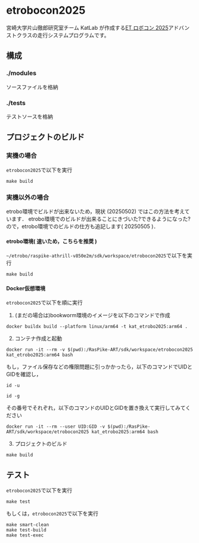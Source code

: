 # etrobocon2025

宮崎大学片山徹郎研究室チーム KatLab が作成する[ET ロボコン 2025](https://www.etrobo.jp/)アドバンストクラスの走行システムプログラムです。

## 構成
### ./modules
ソースファイルを格納
### ./tests
テストソースを格納

## プロジェクトのビルド
### 実機の場合
```etrobocon2025```で以下を実行
```shell
make build
```
### 実機以外の場合
etrobo環境でビルドが出来ないため，現状 (20250502) ではこの方法を考えています．
etrobo環境でのビルドが出来ることにきづいた?できるようになった?ので，etrobo環境でのビルドの仕方も追記します( 20250505 )．
#### etrobo環境( 速いため，こちらを推奨 )
```~/etrobo/raspike-athrill-v850e2m/sdk/workspace/etrobocon2025```で以下を実行
```shell
make build
```


#### Docker仮想環境
```etrobocon2025```で以下を順に実行
1. (まだの場合は)bookworm環境のイメージを以下のコマンドで作成
```shell
docker buildx build --platform linux/arm64 -t kat_etrobo2025:arm64 .
```
2. コンテナ作成と起動
```shell
docker run -it --rm -v $(pwd):/RasPike-ART/sdk/workspace/etrobocon2025 kat_etrobo2025:arm64 bash
```
もし，ファイル保存などの権限問題に引っかかったら，以下のコマンドでUIDとGIDを確認し，
```shell
id -u
```
```shell
id -g
```
その番号でそれぞれ，以下のコマンドのUIDとGIDを置き換えて実行してみてください
```shell
docker run -it --rm --user UID:GID -v $(pwd):/RasPike-ART/sdk/workspace/etrobocon2025 kat_etrobo2025:arm64 bash
```

3. プロジェクトのビルド
```shell
make build
```

## テスト
```etrobocon2025```で以下を実行
```shell
make test
```
もしくは，```etrobocon2025```で以下を実行
```shell
make smart-clean
make test-build
make test-exec
```